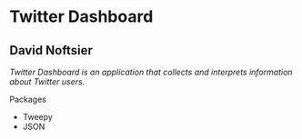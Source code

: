 Twitter Dashboard
=================
David Noftsier
----------------
*Twitter Dashboard is an application that collects and interprets*
*information about Twitter users.*

Packages
- Tweepy
- JSON

